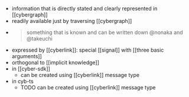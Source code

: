 - information that is directly stated and clearly represented in [[cybergraph]]
- readily available just by traversing [[cybergraph]]
- > something that is known and can be written down @nonaka and @takeuchi
- expressed by [[cyberlink]]: special [[signal]] with [[three basic arguments]]
- orthogonal to [[implicit knowledge]]
- in [[cyber-sdk]]
	- can be created using [[cyberlink]] message type
- in cyb-ts
	- TODO can be created using [[cyberlink]] message type